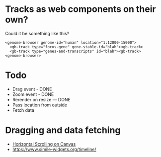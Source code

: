 # Tracks as web components on their own?

Could it be something like this?

```
<genome-browser genome-id="human" location="1:12000-15000">
  <gb-track type="focus-gene" gene-stable-id="blah"><gb-track>
  <gb-track type="genes-and-transcripts" id="blah"><gb-track>
<genome-browser>
```




# Todo
- Drag event - DONE
- Zoom event - DONE
- Rerender on resize — DONE
- Pass location from outside
- Fetch data




# Dragging and data fetching
- [Horizontal Scrolling on Canvas](https://stackoverflow.com/questions/14368716/horizontal-scrolling-on-canvas-html5)
- https://www.simile-widgets.org/timeline/
